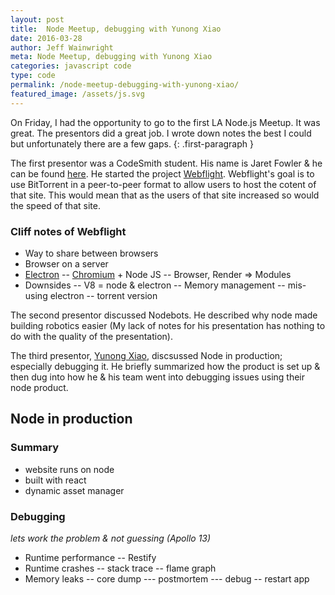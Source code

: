 ```yaml
---
layout: post
title:  Node Meetup, debugging with Yunong Xiao
date: 2016-03-28
author: Jeff Wainwright
meta: Node Meetup, debugging with Yunong Xiao
categories: javascript code
type: code
permalink: /node-meetup-debugging-with-yunong-xiao/
featured_image: /assets/js.svg
---
```


On Friday, I had the opportunity to go to the first LA Node.js Meetup. It was great. The presentors did a great job. I wrote down notes the best I could but unfortunately there are a few gaps. 
{: .first-paragraph }


The first presentor was a CodeSmith student. His name is Jaret Fowler & he can be found [here](//github.com/10000highfives). He started the project [Webflight](//webflight.io). Webflight's goal is to use BitTorrent in a peer-to-peer format to allow users to host the cotent of that site. This would mean that as the users of that site increased so would the speed of that site.

### Cliff notes of Webflight

- Way to share between browsers
- Browser on a server
- [Electron](//electron.atom.io/)
-- [Chromium](//www.chromium.org/Home) + Node JS
-- Browser, Render => Modules
- Downsides
-- V8 = node & electron
-- Memory management
-- mis-using electron
-- torrent version

The second presentor discussed Nodebots. He described why node made building robotics easier (My lack of notes for his presentation has nothing to do with the quality of the presentation). 

The third presentor, [Yunong Xiao](//yunong.io/), discsussed Node in production; especially debugging it. He briefly summarized how the product is set up & then dug into how he & his team went into debugging issues using their node product.

## Node in production

### Summary

- website runs on node
- built with react
- dynamic asset manager

### Debugging

_lets work the problem & not guessing (Apollo 13)_


- Runtime performance
-- Restify
- Runtime crashes
-- stack trace
-- flame graph
- Memory leaks
-- core dump
--- postmortem
--- debug
-- restart app